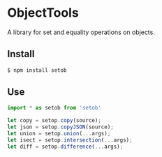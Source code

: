 # ObjectTools

A library for set and equality operations on objects.

## Install

```sh
$ npm install setob
```

## Use

```js
import * as setob from 'setob'

let copy = setop.copy(source);
let json = setop.copyJSON(source);
let union = setop.union(...args);
let isect = setop.intersection(...args);
let diff = setop.difference(...args);
```